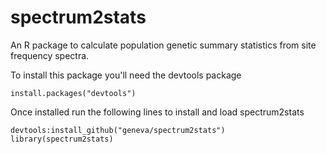 spectrum2stats
=========
An R package to calculate population genetic summary statistics from site frequency spectra.


To install this package you'll need the devtools package
```
install.packages("devtools")
```
Once installed run the following lines to install and load spectrum2stats
```
devtools:install_github("geneva/spectrum2stats")
library(spectrum2stats)
```

